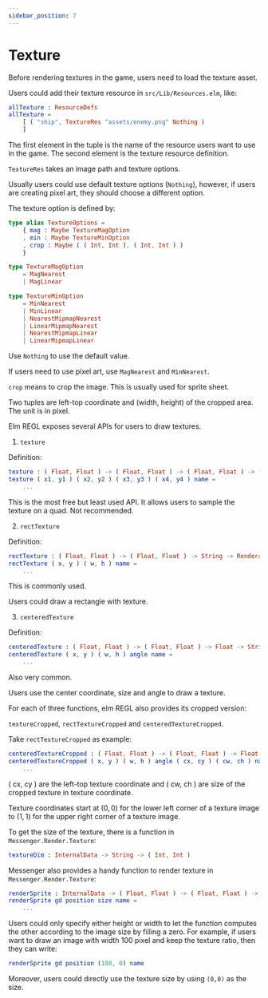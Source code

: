 ```yaml
---
sidebar_position: 7
---
```


# Texture

Before rendering textures in the game, users need to load the texture asset.

Users could add their texture resource in `src/Lib/Resources.elm`, like:

```elm
allTexture : ResourceDefs
allTexture =
    [ ( "ship", TextureRes "assets/enemy.png" Nothing )
    ]
```

The first element in the tuple is the name of the resource users want to use in the game.
The second element is the texture resource definition.

`TextureRes` takes an image path and texture options.

Usually users could use default texture options (`Nothing`), however, if users are creating pixel art, they should choose a different option.

The texture option is defined by:

```elm
type alias TextureOptions =
    { mag : Maybe TextureMagOption
    , min : Maybe TextureMinOption
    , crop : Maybe ( ( Int, Int ), ( Int, Int ) )
    }

type TextureMagOption
    = MagNearest
    | MagLinear

type TextureMinOption
    = MinNearest
    | MinLinear
    | NearestMipmapNearest
    | LinearMipmapNearest
    | NearestMipmapLinear
    | LinearMipmapLinear
```

Use `Nothing` to use the default value.

If users need to use pixel art, use `MagNearest` and `MinNearest`.

`crop` means to crop the image. This is usually used for sprite sheet.

Two tuples are left-top coordinate and (width, height) of the cropped area. The unit is in pixel.

Elm REGL exposes several APIs for users to draw textures.

1. `texture`

Definition:

```elm
texture : ( Float, Float ) -> ( Float, Float ) -> ( Float, Float ) -> ( Float, Float ) -> String -> Renderable
texture ( x1, y1 ) ( x2, y2 ) ( x3, y3 ) ( x4, y4 ) name =
    ...
```

This is the most free but least used API. It allows users to sample the texture on a quad. Not recommended.

2. `rectTexture`

Definition:

```elm
rectTexture : ( Float, Float ) -> ( Float, Float ) -> String -> Renderable
rectTexture ( x, y ) ( w, h ) name =
    ...
```

This is commonly used.

Users could draw a rectangle with texture.

3. `centeredTexture`

Definition:

```elm
centeredTexture : ( Float, Float ) -> ( Float, Float ) -> Float -> String -> Renderable
centeredTexture ( x, y ) ( w, h ) angle name =
    ...
```

Also very common.

Users use the center coordinate, size and angle to draw a texture.


For each of three functions, elm REGL also provides its cropped version:

`textureCropped`, `rectTextureCropped` and `centeredTextureCropped`.

Take `rectTextureCropped` as example:

```elm
centeredTextureCropped : ( Float, Float ) -> ( Float, Float ) -> Float -> ( Float, Float ) -> ( Float, Float ) -> String -> Renderable
centeredTextureCropped ( x, y ) ( w, h ) angle ( cx, cy ) ( cw, ch ) name =
    ...
```

( cx, cy ) are the left-top texture coordinate and ( cw, ch ) are size of the cropped texture in texture coordinate.

Texture coordinates start at $(0,0)$ for the lower left corner of a texture image to $(1,1)$ for the upper right corner of a texture image.

To get the size of the texture, there is a function in `Messenger.Render.Texture`:

```elm
textureDim : InternalData -> String -> ( Int, Int )
```

Messenger also provides a handy function to render texture in `Messenger.Render.Texture`:

```elm
renderSprite : InternalData -> ( Float, Float ) -> ( Float, Float ) -> String -> Renderable
renderSprite gd position size name =
    ...
```

Users could only specify either height or width to let the function computes the other according to the image size by filling a zero.
For example, if users want to draw an image with width 100 pixel and keep the texture ratio, then they can write:

```elm
renderSprite gd position (100, 0) name
```

Moreover, users could directly use the texture size by using `(0,0)` as the size.
